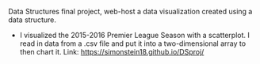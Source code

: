 Data Structures final project, web-host a data visualization created using a data structure.
- I visualized the 2015-2016 Premier League Season with a scatterplot. I read in data from a .csv file and put it into a two-dimensional array to then chart it.
Link: https://simonstein18.github.io/DSproj/
